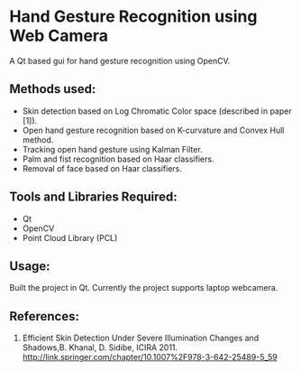 Hand Gesture Recognition using Web Camera
=========================================

A Qt based gui for hand gesture recognition using OpenCV.


Methods used:
--------------
- Skin detection based on Log Chromatic Color space (described in paper [1]).
- Open hand gesture recognition based on K-curvature and Convex Hull method.
- Tracking open hand gesture using Kalman Filter.
- Palm and fist recognition based on Haar classifiers.
- Removal of face based on Haar classifiers. 


Tools and Libraries Required:
--------------------
- Qt
- OpenCV
- Point Cloud Library (PCL)


Usage:
------
Built the project in Qt. Currently the project supports laptop webcamera.


References:
-----------
1. Efficient Skin Detection Under Severe Illumination Changes and Shadows,B. Khanal, D. Sidibe, ICIRA 2011. 
http://link.springer.com/chapter/10.1007%2F978-3-642-25489-5_59
